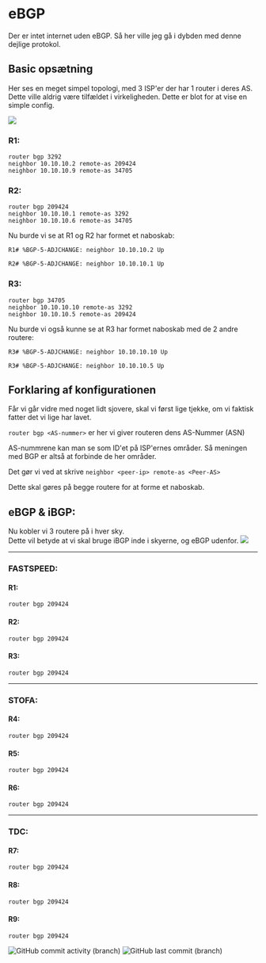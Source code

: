 # eBGP
Der er intet internet uden eBGP.
Så her ville jeg gå i dybden med denne dejlige protokol.

## 

## Basic opsætning 
Her ses en meget simpel topologi, med 3 ISP'er der har 1 router i deres AS.<br>
Dette ville aldrig være tilfældet i virkeligheden. Dette er blot for at vise en simple config.

![](../../../Vedhæftet/BGP%20-%20Mini%20(1).png)

### R1:
```
router bgp 3292
neighbor 10.10.10.2 remote-as 209424
neighbor 10.10.10.9 remote-as 34705
```
### R2:
```
router bgp 209424
neighbor 10.10.10.1 remote-as 3292
neighbor 10.10.10.6 remote-as 34705
```
Nu burde vi se at R1 og R2 har formet et naboskab:

```
R1# %BGP-5-ADJCHANGE: neighbor 10.10.10.2 Up
```
```
R2# %BGP-5-ADJCHANGE: neighbor 10.10.10.1 Up
```
### R3:
```
router bgp 34705
neighbor 10.10.10.10 remote-as 3292
neighbor 10.10.10.5 remote-as 209424
```

Nu burde vi også kunne se at R3 har formet naboskab med de 2 andre routere:

```
R3# %BGP-5-ADJCHANGE: neighbor 10.10.10.10 Up
```
```
R3# %BGP-5-ADJCHANGE: neighbor 10.10.10.5 Up
```

## Forklaring af konfigurationen
Får vi går vidre med noget lidt sjovere, skal vi først lige tjekke, om vi faktisk fatter det vi lige har lavet.

`router bgp <AS-nummer>` er her vi giver routeren dens AS-Nummer (ASN)<br>

AS-nummrene kan man se som ID'et på ISP'ernes områder. Så meningen med BGP er altså at forbinde de her områder.

Det gør vi ved at skrive `neighbor <peer-ip> remote-as <Peer-AS>` 

Dette skal gøres på begge routere for at forme et naboskab.


## eBGP & iBGP:
Nu kobler vi 3 routere på i hver sky.<br>
Dette vil betyde at vi skal bruge iBGP inde i skyerne, og eBGP udenfor.
![](/Vedhæftet/BGP%20-%20eBGP%20(1).png)

---

### FASTSPEED:

#### R1:
```
router bgp 209424
```
#### R2:
```
router bgp 209424
```
#### R3:
```
router bgp 209424
```
---
### STOFA:

#### R4:
```
router bgp 209424
```
#### R5:
```
router bgp 209424
```
#### R6:
```
router bgp 209424
```
---
### TDC:

#### R7:
```
router bgp 209424
```
#### R8:
```
router bgp 209424
```
#### R9:
```
router bgp 209424
```

  ![GitHub commit activity (branch)](https://img.shields.io/github/commit-activity/t/dendanskemine/dokumentation?logo=github&color=susscess) ![GitHub last commit (branch)](https://img.shields.io/github/last-commit/dendanskemine/dokumentation/main)

